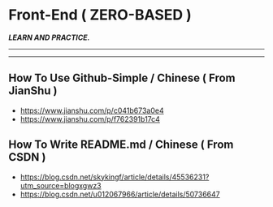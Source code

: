 # Front-End ( ZERO-BASED )
***LEARN AND PRACTICE.***
***
***
## How To Use Github-Simple / Chinese ( From JianShu )
* https://www.jianshu.com/p/c041b673a0e4<br>
* https://www.jianshu.com/p/f762391b17c4

## How To Write README.md / Chinese ( From CSDN )
* https://blog.csdn.net/skykingf/article/details/45536231?utm_source=blogxgwz3<br>
* https://blog.csdn.net/u012067966/article/details/50736647
